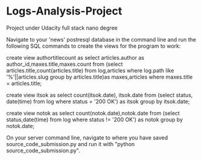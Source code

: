 # Logs-Analysis-Project
Project under Udacity full stack nano degree

Navigate to your 'news' postresql database in the command line and run the following SQL commands to create the views for the program to work:

create view authortitlecount as select articles.author as author_id,maxes.title,maxes.count from (select articles.title,count(articles.title) from log,articles where log.path like '%'||articles.slug group by articles.title)as maxes,articles where maxes.title = articles.title;

create view itsok as select count(itsok.date), itsok.date from (select status, date(time) from log where status = '200 OK') as itsok group by itsok.date;

create view notok as select count(notok.date),notok.date from (select status,date(time) from log where status != '200 OK') as notok group by notok.date;

On your server command line, navigate to where you have saved source_code_submission.py and run it with "python source_code_submission.py".
